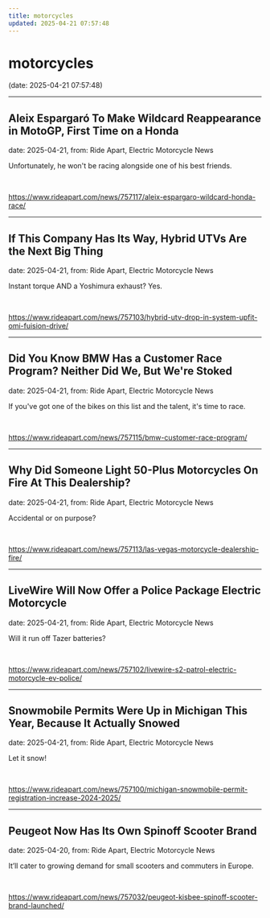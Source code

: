 ```yaml
---
title: motorcycles
updated: 2025-04-21 07:57:48
---
```


# motorcycles

(date: 2025-04-21 07:57:48)

---

## Aleix Espargaró To Make Wildcard Reappearance in MotoGP, First Time on a Honda

date: 2025-04-21, from: Ride Apart, Electric Motorcycle News

Unfortunately, he won't be racing alongside one of his best friends. 

<br> 

<https://www.rideapart.com/news/757117/aleix-espargaro-wildcard-honda-race/>

---

## If This Company Has Its Way, Hybrid UTVs Are the Next Big Thing

date: 2025-04-21, from: Ride Apart, Electric Motorcycle News

Instant torque AND a Yoshimura exhaust? Yes. 

<br> 

<https://www.rideapart.com/news/757103/hybrid-utv-drop-in-system-upfit-omi-fuision-drive/>

---

## Did You Know BMW Has a Customer Race Program? Neither Did We, But We're Stoked

date: 2025-04-21, from: Ride Apart, Electric Motorcycle News

If you've got one of the bikes on this list and the talent, it's time to race. 

<br> 

<https://www.rideapart.com/news/757115/bmw-customer-race-program/>

---

## Why Did Someone Light 50-Plus Motorcycles On Fire At This Dealership?

date: 2025-04-21, from: Ride Apart, Electric Motorcycle News

Accidental or on purpose? 

<br> 

<https://www.rideapart.com/news/757113/las-vegas-motorcycle-dealership-fire/>

---

## LiveWire Will Now Offer a Police Package Electric Motorcycle

date: 2025-04-21, from: Ride Apart, Electric Motorcycle News

Will it run off Tazer batteries? 

<br> 

<https://www.rideapart.com/news/757102/livewire-s2-patrol-electric-motorcycle-ev-police/>

---

## Snowmobile Permits Were Up in Michigan This Year, Because It Actually Snowed

date: 2025-04-21, from: Ride Apart, Electric Motorcycle News

Let it snow! 

<br> 

<https://www.rideapart.com/news/757100/michigan-snowmobile-permit-registration-increase-2024-2025/>

---

## Peugeot Now Has Its Own Spinoff Scooter Brand

date: 2025-04-20, from: Ride Apart, Electric Motorcycle News

It’ll cater to growing demand for small scooters and commuters in Europe. 
 

<br> 

<https://www.rideapart.com/news/757032/peugeot-kisbee-spinoff-scooter-brand-launched/>

